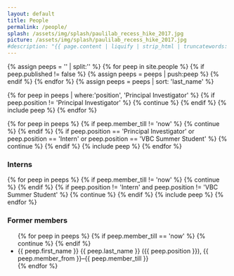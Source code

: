 ```yaml
---
layout: default
title: People
permalink: /people/
splash: /assets/img/splash/paulilab_recess_hike_2017.jpg
picture: /assets/img/splash/paulilab_recess_hike_2017.jpg
#description: "{{ page.content | liquify | strip_html | truncatewords: 15 }}"
---
```


{% assign peeps = '' | split:'' %}
{% for peep in site.people %}
{% if peep.published != false %}
{% assign peeps = peeps | push:peep %}
{% endif %}
{% endfor %}
{% assign peeps = peeps | sort: 'last_name' %}

<div class="peep-container">

{% for peep in peeps | where:'position', 'Principal Investigator' %}
 {% if peep.position != 'Principal Investigator' %}
   {% continue %}
 {% endif %}
 {% include peep %}
{% endfor %}

{% for peep in peeps %}
 {% if peep.member_till != 'now' %}
   {% continue %}
 {% endif %}
 {% if peep.position == 'Principal Investigator' or peep.position == 'Intern' or peep.position == 'VBC Summer Student' %}
   {% continue %}
 {% endif %}
 {% include peep %}
{% endfor %}

</div>

<h3>Interns</h3>

{% for peep in peeps %}
 {% if peep.member_till != 'now' %}
   {% continue %}
 {% endif %}
 {% if peep.position != 'Intern' and peep.position != 'VBC Summer Student' %}
   {% continue %}
 {% endif %}
 {% include peep %}
{% endfor %}

<h3>Former members</h3>

<ul>
{% for peep in peeps %}
 {% if peep.member_till == 'now' %}
  {% continue %}
 {% endif %}
  <li>{{ peep.first_name }} {{ peep.last_name }} ({{ peep.position }}), {{ peep.member_from }}&ndash;{{ peep.member_till }}</li>
{% endfor %}
</ul>
